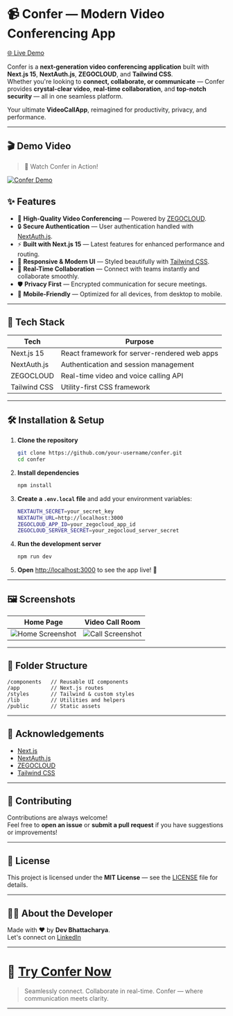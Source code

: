 # 📹 Confer — Modern Video Conferencing App

[🌐 Live Demo](https://confer-seven.vercel.app/secureConfer)

Confer is a **next-generation video conferencing application** built with **Next.js 15**, **NextAuth.js**, **ZEGOCLOUD**, and **Tailwind CSS**.  
Whether you're looking to **connect, collaborate, or communicate** — Confer provides **crystal-clear video**, **real-time collaboration**, and **top-notch security** — all in one seamless platform.

Your ultimate **VideoCallApp**, reimagined for productivity, privacy, and performance.

---

## 🎬 Demo Video

> 🔽 Watch Confer in Action!

[![Confer Demo](https://res.cloudinary.com/dxwxn2ncy/image/upload/v1745649728/confer1_bseqkp.png)](https://www.youtube.com/watch?v=9iyUdxhzHg4)

## ✨ Features

- 🎥 **High-Quality Video Conferencing** — Powered by [ZEGOCLOUD](https://www.zegocloud.com/).
- 🔒 **Secure Authentication** — User authentication handled with [NextAuth.js](https://next-auth.js.org/).
- ⚡ **Built with Next.js 15** — Latest features for enhanced performance and routing.
- 🎨 **Responsive & Modern UI** — Styled beautifully with [Tailwind CSS](https://tailwindcss.com/).
- 🔗 **Real-Time Collaboration** — Connect with teams instantly and collaborate smoothly.
- 🛡️ **Privacy First** — Encrypted communication for secure meetings.
- 📱 **Mobile-Friendly** — Optimized for all devices, from desktop to mobile.

---

## 🚀 Tech Stack

| Tech        | Purpose                                      |
|-------------|----------------------------------------------|
| Next.js 15  | React framework for server-rendered web apps |
| NextAuth.js | Authentication and session management        |
| ZEGOCLOUD   | Real-time video and voice calling API        |
| Tailwind CSS| Utility-first CSS framework                  |

---

## 🛠️ Installation & Setup

1. **Clone the repository**
   ```bash
   git clone https://github.com/your-username/confer.git
   cd confer
   ```

2. **Install dependencies**
   ```bash
   npm install
   ```

3. **Create a `.env.local` file** and add your environment variables:
   ```bash
   NEXTAUTH_SECRET=your_secret_key
   NEXTAUTH_URL=http://localhost:3000
   ZEGOCLOUD_APP_ID=your_zegocloud_app_id
   ZEGOCLOUD_SERVER_SECRET=your_zegocloud_server_secret
   ```

4. **Run the development server**
   ```bash
   npm run dev
   ```

5. **Open** [http://localhost:3000](http://localhost:3000) to see the app live! 🚀

---

## 🖼️ Screenshots

| Home Page | Video Call Room |
|:---------:|:---------------:|
| ![Home Screenshot](https://res.cloudinary.com/dxwxn2ncy/image/upload/v1745649728/confer1_bseqkp.png) | ![Call Screenshot](https://res.cloudinary.com/dxwxn2ncy/image/upload/v1745649726/confer5_kay3p4.png) |

---

## 📂 Folder Structure

```
/components   // Reusable UI components
/app          // Next.js routes
/styles       // Tailwind & custom styles
/lib          // Utilities and helpers
/public       // Static assets
```

---

## 🙌 Acknowledgements

- [Next.js](https://nextjs.org/)
- [NextAuth.js](https://next-auth.js.org/)
- [ZEGOCLOUD](https://www.zegocloud.com/)
- [Tailwind CSS](https://tailwindcss.com/)

---

## 🤝 Contributing

Contributions are always welcome!  
Feel free to **open an issue** or **submit a pull request** if you have suggestions or improvements!

---

## 📜 License

This project is licensed under the **MIT License** — see the [LICENSE](LICENSE) file for details.

---

## 🧑‍💻 About the Developer

Made with ❤️ by **Dev Bhattacharya**.  
Let's connect on [LinkedIn](https://www.linkedin.com/in/dev42/)

---

# 🔗 [Try Confer Now](https://confer-seven.vercel.app/secureConfer)

> Seamlessly connect. Collaborate in real-time. Confer — where communication meets clarity.

---
